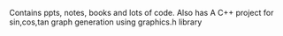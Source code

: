 Contains ppts, notes, books and lots of code.
Also has 
A C++ project for sin,cos,tan graph generation using graphics.h library
